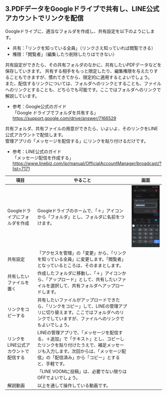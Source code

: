 ## 3.PDFデータをGoogleドライブで共有し、LINE公式アカウントでリンクを配信
Googleドライブに、適当なフォルダを作成し、共有設定を以下のようにします。  
- 共有：「リンクを知っている全員」（リンクさえ知っていれば閲覧できる）
- 権限：「閲覧者」（編集したり削除したりはできない）  
   
共有設定ができたら、その共有フォルダのなかに、共有したいPDFデータなどを保存していきます。
共有する相手をもっと限定したり、編集権限を与えたりすることもできますが、慣れてきてから、限定的に適用するとよいでしょう。  
また、配信するリンクについては、フォルダへのリンクとすることも、ファイルへのリンクとすることも、どちらでも可能です。ここではフォルダへのリンクで解説しています。  
- 参考：Google公式のガイド  
「Google ドライブでフォルダを共有する」  
https://support.google.com/drive/answer/7166529  
  
共有フォルダ、共有ファイルの用意ができたら、いよいよ、そのリンクをLINE公式アカウントで配信します。  
管理アプリの「メッセージを配信する」にリンクを貼り付けるだけです。  
- 参考：LINE公式のガイド  
「メッセージ配信を作成する」  
https://www.linebiz.com/jp/manual/OfficialAccountManager/broadcast/?list=7171  

|項目|やること|画面|
|---|---|---|
|Googleドライブにフォルダを作成|Googleドライブのホームで、「＋」アイコンから「フォルダ」とし、フォルダに名前をつけます。|<img src="images/3_images/3_01.jpg" alt="image">|
|共有設定|「アクセスを管理」の「変更」から、「リンクを知っている全員」に変更します。「閲覧者」となっているところは、そのままとします。||
|共有したいファイルを置く|作成したフォルダに移動し、「＋」アイコンから、「アップロード」として、共有したいファイルを選択して、共有フォルダへアップロードします。||
|リンクをコピーする|共有したいファイルがアップロードできたら、「リンクをコピー」して、LINEの管理アプリに切り替えます。ここではフォルダへのリンクでしていますが、ファイルへのリンクでもよいでしょう。||
|リンクをLINE公式アカウントで配信する|LINEの管理アプリで、「メッセージを配信する、＋追加」で「テキスト」とし、コピーしたリンクを貼り付けたうえで、補足メッセージも入力します。次回からは、「メッセージ配信」の「配信済み」から「コピー」とすると、手軽です。||
||「LINE VOOMに投稿」は、必要でない限りはOFFでよいでしょう。||
|解説動画|以上を通して操作している動画です。||
